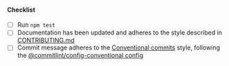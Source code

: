 <!--
Thank you for your pull request. Please provide a description above and review
the requirements below.

Bug fixes and new features should include tests.

Contributors guide: https://github.com/Fdawgs/ydh-logos/blob/main/CONTRIBUTING.md

-->

#### Checklist

-   [ ] Run `npm test`
-   [ ] Documentation has been updated and adheres to the style described in [CONTRIBUTING.md](https://github.com/Fdawgs/ydh-logos/blob/main/CONTRIBUTING.md#documentation-style)
-   [ ] Commit message adheres to the [Conventional commits](https://conventionalcommits.org/en/v1.0.0/) style, following the [@commitlint/config-conventional config](https://github.com/conventional-changelog/commitlint/tree/master/%40commitlint/config-conventional)
